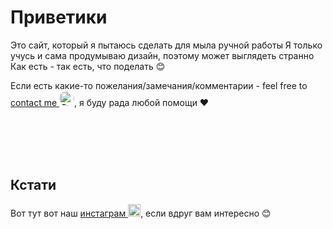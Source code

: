 # Приветики

Это сайт, который я пытаюсь сделать для мыла ручной работы
Я только учусь и сама продумываю дизайн, поэтому может выглядеть странно
Как есть - так есть, что поделать 😊

Если есть какие-то пожелания/замечания/комментарии - feel free to<a href="https://t.me/AnFrai"> contact me <img src="https://upload.wikimedia.org/wikipedia/commons/thumb/8/82/Telegram_logo.svg/64px-Telegram_logo.svg.png" alt="Telegram" width="24" height="24" style="border-radius: 50%"></a>, я буду рада любой помощи ❤️

<br>
<br>
<br>
<br>

## Кстати
Вот тут вот наш <a href="https://t.me/AnFrai">инстаграм <img src="https://upload.wikimedia.org/wikipedia/commons/thumb/a/a5/Instagram_icon.png/600px-Instagram_icon.png" alt="Telegram" width="20" height="20"></a>, если вдруг вам интересно 😊

